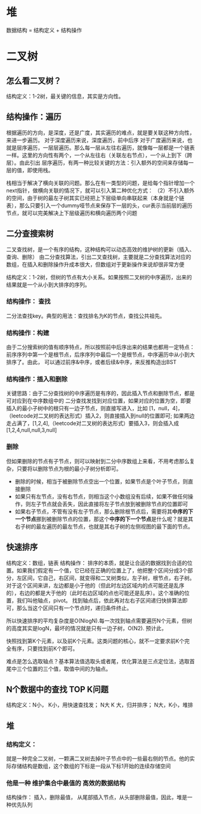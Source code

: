 # 堆
数据结构 = 结构定义 + 结构操作



# 二叉树
## 怎么看二叉树？
结构定义：1-2树，最关键的信息，其实是方向性。
## 结构操作：遍历
根据遍历的方向，是深度，还是广度，其实遍历的难点，就是要关联这种方向性，来进一步遍历。
对于深度遍历来说，深度遍历，前中后序
对于广度遍历来说，也就是层序遍历，一层层遍历。那么每一层从左往右遍历，就像每一层都是一个链表一样。这里的方向性有两个，一个从左往右（关联左右节点），一个从上到下（跨层）。由此引出 层序遍历，有两一种比较关键的方法：引入额外的空间来存储每一层的值，即使用栈。

栈相当于解决了横向关联的问题。那么在有一类型的问题，是给每个指针增加一个next指针，做横向关联的情况下，就可以引入第二种优化方式：
（2）不引入额外的空间，由于树的最左子树其实已经把上下层级单向串联起来（本身就是个链表），那么只要引入一个dummy哑节点来保存下一层的头，cur表示当前层的遍历节点，就可以完美解决上下层级遍历和横向遍历两个问题


## 二分查搜索树

二叉查找树，是一个有序的结构，这种结构可以动态高效的维护树的更新（插入、查询、删除）
由二分查找算法，引出二叉查找树，主要就是二分查找算法对应的数组，在插入和删除操作升成本很大，但数组对于更新操作来说却很非常方便

结构定义：1-2树，但树的节点有大小关系。如果按照二叉树的中序遍历，出来的结果就是一个从小到大排序的序列。
### 结构操作： 查找
二分法查找key。典型的用法：查找排名为K的节点，查找公共祖先。

### 结构操作：构建
由于二分搜索树的值有顺序特点，所以按照前中后序出来的结果也都用一定特点：前序序列中第一个是根节点，后序序列中最后一个是根节点，中序遍历中从小到大排序了。由此，
可以通过前序&中序，或者后续&中序，来反推构造出BST

### 结构操作：插入和删除
关键思路：由于二分查找树的中序遍历是有序的，因此插入节点和删除节点，都是可对应到在中序数组中的
二分查找发找到对应位置，如果对应的位置为空，即要插入的最小子树中的根只有一边子节点，则直接写进入，比如 [1，null，4]，（leetcode对二叉树的表达形式）插入2，则直接插入到null的位置即可;
如果两边走占满了，[1,2,4],（leetcode对二叉树的表达形式）要插入3，则会插入成[1,2,4,null,null,3,null]

### 删除
但如果删除的节点有子节点，则可以映射到二分中序数组上来看，不用考虑那么复杂，只要将以删除节点为根的最小子树分析即可。
- 删除的时候，相当于被删除节点空出一个位置，如果节点是个叶子节点，则直接删除
- 如果只有左节点，没有右节点，则相当这个小数组没有后续，如果不做任何操作，则左子节点就会丢失，因此直接将左子节点放到被删除节点的位置即可
- 如果右子节点，不管有没有左子节点，那么删除根节点后，需要将其**中序的下一个节点**挪到被删除节点的位置，那这个**中序的下一个节点**是什么呢？就是其右子树的最左遍历的最左节点，也就是其右子树的左侧视图的最下面的节点。



## 快速排序
结构定义：数组，链表
结构操作：
排序的本质，就是让合适的数据找到合适的位置。如果我们假定有一个值，它已经在正确的位置上了，他把整个区间分成3个部分，左区间，它自己，右区间，就变得和二叉树类似，左子树，根节点，右子树。对于这个区间来讲，左边都是小于他的（但此时左边区域内的点可能还是乱序的），右边的都是大于他的（此时右边区域的点也可能还是乱序）。这个准确的位置，我们叫他轴点，pivot。
找到轴点后，依此再对左右子区间递归快排算法即可，那么当这个区间只有一个节点时，递归条件终止。

所以快速排序的平均复杂度是O(NlogN).每一次找到轴点需要遍历N个元素，但树的高度其实是logN，最坏的情况就是只有一边子树，O(N2).
预计此，

快照找到第K个元素，以及前K个元素。这类问题的核心，就不一定要求前K个完全有序，只要找到前K个即可。

难点是怎么选取轴点？基本算法值选取头或者尾，优化算法是三点定位法，选取首尾中三个位置的三个值，取值中间的为轴点。

## N个数据中的查找 TOP K问题
结构定义：N小， K小，用快速查找发； N大 K 大，归并排序； N大，K小，堆排

## 堆
### 结构定义：
就是一种完全二叉树，一颗满二叉树去掉叶子节点中的一些最右侧的节点。他的实际存储结构是数组，这个数组的下标是一段从下标1开始的连续存储空间

### 他是一种 维护集合中最值的 高效的数据结构
结构操作：
插入，删除最值， 从尾部插入节点，从头部删除最值，因此，堆是一种优先队列




